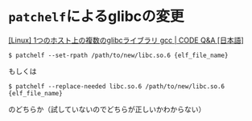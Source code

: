 <!-- TITLE: libc.so.6 -->
<!-- SUBTITLE: A quick summary of Libc So 6 -->

# `patchelf`によるglibcの変更

[\[Linux\] 1つのホスト上の複数のglibcライブラリ gcc | CODE Q&amp;A [日本語]](https://code.i-harness.com/ja/q/ced4b)

```console
$ patchelf --set-rpath /path/to/new/libc.so.6 {elf_file_name}
```

もしくは

```console
$ patchelf --replace-needed libc.so.6 /path/to/new/libc.so.6 {elf_file_name}
```

のどちらか（試していないのでどちらが正しいかわからない）

